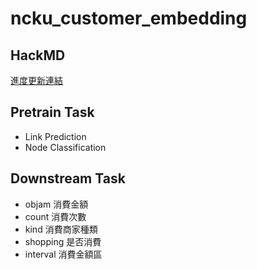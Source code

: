 # ncku_customer_embedding

## HackMD 
[進度更新連結](https://hackmd.io/@udothemath/ncku_embedding_ext)

## Pretrain Task

- Link Prediction
- Node Classification



## Downstream Task

- objam  消費金額
- count  消費次數
- kind  消費商家種類
- shopping  是否消費
- interval  消費金額區
